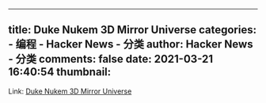 
---
title: Duke Nukem 3D Mirror Universe
categories: 
    - 编程
    - Hacker News - 分类
author: Hacker News - 分类
comments: false
date: 2021-03-21 16:40:54
thumbnail: 
---

<div>   
Link: <a href="https://twitter.com/Foone/status/1372766463556083715"> Duke Nukem 3D Mirror Universe </a>  
</div>
            
